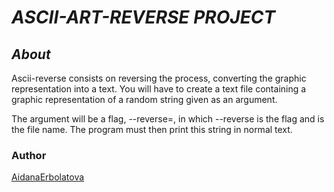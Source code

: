 # ___ASCII-ART-REVERSE PROJECT___
## ___About___
Ascii-reverse consists on reversing the process, converting the graphic representation into a text. You will have to create a text file containing a graphic representation of a random string given as an argument.

The argument will be a flag, --reverse=<fileName>, in which --reverse is the flag and <fileName> is the file name. The program must then print this string in normal text.


### Author

[AidanaErbolatova](https://01.alem.school/git/AidanaErbolatova) 